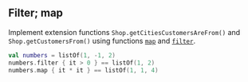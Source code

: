 ## Filter; map

Implement extension functions `Shop.getCitiesCustomersAreFrom()` and `Shop.getCustomersFrom()` using functions
[`map`](http://kotlinlang.org/api/latest/jvm/stdlib/kotlin/map.html) and
[`filter`](http://kotlinlang.org/api/latest/jvm/stdlib/kotlin/filter.html).

```kotlin
val numbers = listOf(1, -1, 2)
numbers.filter { it > 0 } == listOf(1, 2)
numbers.map { it * it } == listOf(1, 1, 4)
```